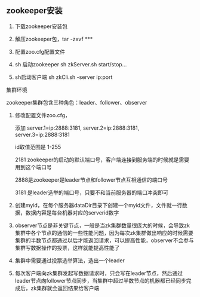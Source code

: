 ## zookeeper安装

1. 下载zookeeper安装包

2. 解压zookeeper包，tar -zxvf  ***
3. 配置zoo.cfg配置文件
4. sh 启动zookeeper   sh zkServer.sh start/stop...
5. sh启动客户端    sh zkCli.sh -server ip:port



集群环境

zookeeper集群包含三种角色：leader、follower、observer

1. 修改配置文件zoo.cfg，

   添加 server.1=ip:2888:3181, server.2=ip:2888:3181, server.3=ip:2888:3181

   

   id取值范围是 1-255

   

   2181 zookeeper的启动的默认端口号，客户端连接到服务端的时候就是需要用到这个端口号

   

   2888是zookeeper是leader节点和follower节点互相通信的端口号

   

   3181 是leader选举的端口号，只要不和当前服务器的端口冲突即可

   

2. 创建myid，在每个服务器dataDir目录下创建一个myid文件，文件就一行数据，数据内容是每台机器对应的serverid数字

   

3. observer节点是非关键节点，一般是当zk集群数量很庞大的时候，会导致zk集群中各个节点的通信的一些性能问题，因为每次zk集群做出响应的时候需要集群的半数节点都通过以后才能返回请求，可以提高性能，observer不会参与集群写数据操作的投票，这样就能提高性能了

   

4. 集群中需要通过投票选举算法，选出一个leader

   

5. 每次客户端向zk集群发起写数据请求时，只会写在leader节点，然后通过leader节点向follower节点同步，当集群中超过半数节点的机器都已经同步完成后，zk集群就会返回结果给客户端

